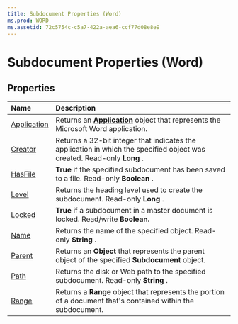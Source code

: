 ```yaml
---
title: Subdocument Properties (Word)
ms.prod: WORD
ms.assetid: 72c5754c-c5a7-422a-aea6-ccf77d08e8e9
---
```



# Subdocument Properties (Word)

## Properties



|**Name**|**Description**|
|:-----|:-----|
|[Application](subdocument-application-property-word.md)|Returns an  **[Application](application-object-word.md)** object that represents the Microsoft Word application.|
|[Creator](subdocument-creator-property-word.md)|Returns a 32-bit integer that indicates the application in which the specified object was created. Read-only  **Long** .|
|[HasFile](subdocument-hasfile-property-word.md)| **True** if the specified subdocument has been saved to a file. Read-only **Boolean** .|
|[Level](subdocument-level-property-word.md)|Returns the heading level used to create the subdocument. Read-only  **Long** .|
|[Locked](subdocument-locked-property-word.md)| **True** if a subdocument in a master document is locked. Read/write **Boolean.**|
|[Name](subdocument-name-property-word.md)|Returns the name of the specified object. Read-only  **String** .|
|[Parent](subdocument-parent-property-word.md)|Returns an  **Object** that represents the parent object of the specified **Subdocument** object.|
|[Path](subdocument-path-property-word.md)|Returns the disk or Web path to the specified subdocument. Read-only  **String** .|
|[Range](subdocument-range-property-word.md)|Returns a  **Range** object that represents the portion of a document that's contained within the subdocument.|

